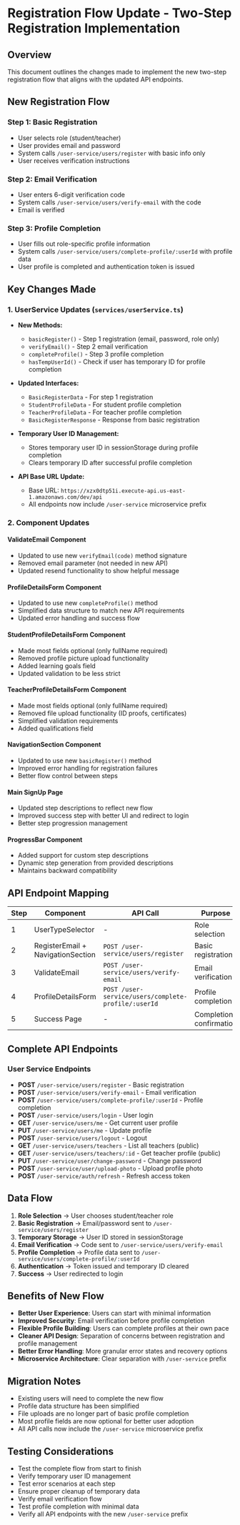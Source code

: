 # Registration Flow Update - Two-Step Registration Implementation

## Overview
This document outlines the changes made to implement the new two-step registration flow that aligns with the updated API endpoints.

## New Registration Flow

### Step 1: Basic Registration
- User selects role (student/teacher)
- User provides email and password
- System calls `/user-service/users/register` with basic info only
- User receives verification instructions

### Step 2: Email Verification
- User enters 6-digit verification code
- System calls `/user-service/users/verify-email` with the code
- Email is verified

### Step 3: Profile Completion
- User fills out role-specific profile information
- System calls `/user-service/users/complete-profile/:userId` with profile data
- User profile is completed and authentication token is issued

## Key Changes Made

### 1. UserService Updates (`services/userService.ts`)
- **New Methods:**
  - `basicRegister()` - Step 1 registration (email, password, role only)
  - `verifyEmail()` - Step 2 email verification
  - `completeProfile()` - Step 3 profile completion
  - `hasTempUserId()` - Check if user has temporary ID for profile completion

- **Updated Interfaces:**
  - `BasicRegisterData` - For step 1 registration
  - `StudentProfileData` - For student profile completion
  - `TeacherProfileData` - For teacher profile completion
  - `BasicRegisterResponse` - Response from basic registration

- **Temporary User ID Management:**
  - Stores temporary user ID in sessionStorage during profile completion
  - Clears temporary ID after successful profile completion

- **API Base URL Update:**
  - Base URL: `https://xzx0dtp51i.execute-api.us-east-1.amazonaws.com/dev/api`
  - All endpoints now include `/user-service` microservice prefix

### 2. Component Updates

#### ValidateEmail Component
- Updated to use new `verifyEmail(code)` method signature
- Removed email parameter (not needed in new API)
- Updated resend functionality to show helpful message

#### ProfileDetailsForm Component
- Updated to use new `completeProfile()` method
- Simplified data structure to match new API requirements
- Updated error handling and success flow

#### StudentProfileDetailsForm Component
- Made most fields optional (only fullName required)
- Removed profile picture upload functionality
- Added learning goals field
- Updated validation to be less strict

#### TeacherProfileDetailsForm Component
- Made most fields optional (only fullName required)
- Removed file upload functionality (ID proofs, certificates)
- Simplified validation requirements
- Added qualifications field

#### NavigationSection Component
- Updated to use new `basicRegister()` method
- Improved error handling for registration failures
- Better flow control between steps

#### Main SignUp Page
- Updated step descriptions to reflect new flow
- Improved success step with better UI and redirect to login
- Better step progression management

#### ProgressBar Component
- Added support for custom step descriptions
- Dynamic step generation from provided descriptions
- Maintains backward compatibility

## API Endpoint Mapping

| Step | Component | API Call | Purpose |
|------|-----------|----------|---------|
| 1 | UserTypeSelector | - | Role selection |
| 2 | RegisterEmail + NavigationSection | `POST /user-service/users/register` | Basic registration |
| 3 | ValidateEmail | `POST /user-service/users/verify-email` | Email verification |
| 4 | ProfileDetailsForm | `POST /user-service/users/complete-profile/:userId` | Profile completion |
| 5 | Success Page | - | Completion confirmation |

## Complete API Endpoints

### User Service Endpoints
- **POST** `/user-service/users/register` - Basic registration
- **POST** `/user-service/users/verify-email` - Email verification
- **POST** `/user-service/users/complete-profile/:userId` - Profile completion
- **POST** `/user-service/users/login` - User login
- **GET** `/user-service/users/me` - Get current user profile
- **PUT** `/user-service/users/me` - Update profile
- **POST** `/user-service/users/logout` - Logout
- **GET** `/user-service/users/teachers` - List all teachers (public)
- **GET** `/user-service/users/teachers/:id` - Get teacher profile (public)
- **PUT** `/user-service/user/change-password` - Change password
- **POST** `/user-service/user/upload-photo` - Upload profile photo
- **POST** `/user-service/auth/refresh` - Refresh access token

## Data Flow

1. **Role Selection** → User chooses student/teacher role
2. **Basic Registration** → Email/password sent to `/user-service/users/register`
3. **Temporary Storage** → User ID stored in sessionStorage
4. **Email Verification** → Code sent to `/user-service/users/verify-email`
5. **Profile Completion** → Profile data sent to `/user-service/users/complete-profile/:userId`
6. **Authentication** → Token issued and temporary ID cleared
7. **Success** → User redirected to login

## Benefits of New Flow

- **Better User Experience**: Users can start with minimal information
- **Improved Security**: Email verification before profile completion
- **Flexible Profile Building**: Users can complete profiles at their own pace
- **Cleaner API Design**: Separation of concerns between registration and profile management
- **Better Error Handling**: More granular error states and recovery options
- **Microservice Architecture**: Clear separation with `/user-service` prefix

## Migration Notes

- Existing users will need to complete the new flow
- Profile data structure has been simplified
- File uploads are no longer part of basic profile completion
- Most profile fields are now optional for better user adoption
- All API calls now include the `/user-service` microservice prefix

## Testing Considerations

- Test the complete flow from start to finish
- Verify temporary user ID management
- Test error scenarios at each step
- Ensure proper cleanup of temporary data
- Verify email verification flow
- Test profile completion with minimal data
- Verify all API endpoints with the new `/user-service` prefix
